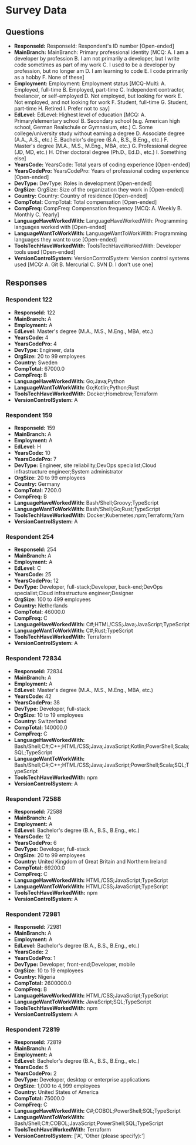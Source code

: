 # Survey Data

## Questions

- **ResponseId:** ResponseId: Respondent's ID number [Open-ended]
- **MainBranch:** MainBranch: Primary professional identity [MCQ: A. I am a developer by profession B. I am not primarily a developer, but I write code sometimes as part of my work C. I used to be a developer by profession, but no longer am D. I am learning to code E. I code primarily as a hobby F. None of these]
- **Employment:** Employment: Employment status [MCQ-Multi: A. Employed, full-time B. Employed, part-time C. Independent contractor, freelancer, or self-employed D. Not employed, but looking for work E. Not employed, and not looking for work F. Student, full-time G. Student, part-time H. Retired I. Prefer not to say]
- **EdLevel:** EdLevel: Highest level of education [MCQ: A. Primary/elementary school B. Secondary school (e.g. American high school, German Realschule or Gymnasium, etc.) C. Some college/university study without earning a degree D. Associate degree (A.A., A.S., etc.) E. Bachelor's degree (B.A., B.S., B.Eng., etc.) F. Master's degree (M.A., M.S., M.Eng., MBA, etc.) G. Professional degree (JD, MD, etc.) H. Other doctoral degree (Ph.D., Ed.D., etc.) I. Something else]
- **YearsCode:** YearsCode: Total years of coding experience [Open-ended]
- **YearsCodePro:** YearsCodePro: Years of professional coding experience [Open-ended]
- **DevType:** DevType: Roles in development [Open-ended]
- **OrgSize:** OrgSize: Size of the organization they work in [Open-ended]
- **Country:** Country: Country of residence [Open-ended]
- **CompTotal:** CompTotal: Total compensation [Open-ended]
- **CompFreq:** CompFreq: Compensation frequency [MCQ: A. Weekly B. Monthly C. Yearly]
- **LanguageHaveWorkedWith:** LanguageHaveWorkedWith: Programming languages worked with [Open-ended]
- **LanguageWantToWorkWith:** LanguageWantToWorkWith: Programming languages they want to use [Open-ended]
- **ToolsTechHaveWorkedWith:** ToolsTechHaveWorkedWith: Developer tools used [Open-ended]
- **VersionControlSystem:** VersionControlSystem: Version control systems used [MCQ: A. Git B. Mercurial C. SVN D. I don't use one]

## Responses

### Respondent 122

- **ResponseId:** 122
- **MainBranch:** A
- **Employment:** A
- **EdLevel:** Master's degree (M.A., M.S., M.Eng., MBA, etc.)
- **YearsCode:** 4
- **YearsCodePro:** 4
- **DevType:** Engineer, data
- **OrgSize:** 20 to 99 employees
- **Country:** Sweden
- **CompTotal:** 67000.0
- **CompFreq:** B
- **LanguageHaveWorkedWith:** Go;Java;Python
- **LanguageWantToWorkWith:** Go;Kotlin;Python;Rust
- **ToolsTechHaveWorkedWith:** Docker;Homebrew;Terraform
- **VersionControlSystem:** A

### Respondent 159

- **ResponseId:** 159
- **MainBranch:** A
- **Employment:** A
- **EdLevel:** H
- **YearsCode:** 10
- **YearsCodePro:** 7
- **DevType:** Engineer, site reliability;DevOps specialist;Cloud infrastructure engineer;System administrator
- **OrgSize:** 20 to 99 employees
- **Country:** Germany
- **CompTotal:** 7200.0
- **CompFreq:** B
- **LanguageHaveWorkedWith:** Bash/Shell;Groovy;TypeScript
- **LanguageWantToWorkWith:** Bash/Shell;Go;Rust;TypeScript
- **ToolsTechHaveWorkedWith:** Docker;Kubernetes;npm;Terraform;Yarn
- **VersionControlSystem:** A

### Respondent 254

- **ResponseId:** 254
- **MainBranch:** A
- **Employment:** A
- **EdLevel:** C
- **YearsCode:** 25
- **YearsCodePro:** 12
- **DevType:** Developer, full-stack;Developer, back-end;DevOps specialist;Cloud infrastructure engineer;Designer
- **OrgSize:** 100 to 499 employees
- **Country:** Netherlands
- **CompTotal:** 46000.0
- **CompFreq:** C
- **LanguageHaveWorkedWith:** C#;HTML/CSS;Java;JavaScript;TypeScript
- **LanguageWantToWorkWith:** C#;Rust;TypeScript
- **ToolsTechHaveWorkedWith:** Terraform
- **VersionControlSystem:** A

### Respondent 72834

- **ResponseId:** 72834
- **MainBranch:** A
- **Employment:** A
- **EdLevel:** Master's degree (M.A., M.S., M.Eng., MBA, etc.)
- **YearsCode:** 42
- **YearsCodePro:** 38
- **DevType:** Developer, full-stack
- **OrgSize:** 10 to 19 employees
- **Country:** Switzerland
- **CompTotal:** 140000.0
- **CompFreq:** C
- **LanguageHaveWorkedWith:** Bash/Shell;C#;C++;HTML/CSS;Java;JavaScript;Kotlin;PowerShell;Scala;SQL;TypeScript
- **LanguageWantToWorkWith:** Bash/Shell;C#;C++;HTML/CSS;Java;JavaScript;PowerShell;Scala;SQL;TypeScript
- **ToolsTechHaveWorkedWith:** npm
- **VersionControlSystem:** A

### Respondent 72588

- **ResponseId:** 72588
- **MainBranch:** A
- **Employment:** A
- **EdLevel:** Bachelor's degree (B.A., B.S., B.Eng., etc.)
- **YearsCode:** 12
- **YearsCodePro:** 6
- **DevType:** Developer, full-stack
- **OrgSize:** 20 to 99 employees
- **Country:** United Kingdom of Great Britain and Northern Ireland
- **CompTotal:** 69200.0
- **CompFreq:** C
- **LanguageHaveWorkedWith:** HTML/CSS;JavaScript;TypeScript
- **LanguageWantToWorkWith:** HTML/CSS;JavaScript;TypeScript
- **ToolsTechHaveWorkedWith:** npm
- **VersionControlSystem:** A

### Respondent 72981

- **ResponseId:** 72981
- **MainBranch:** A
- **Employment:** A
- **EdLevel:** Bachelor's degree (B.A., B.S., B.Eng., etc.)
- **YearsCode:** 2
- **YearsCodePro:** 1
- **DevType:** Developer, front-end;Developer, mobile
- **OrgSize:** 10 to 19 employees
- **Country:** Nigeria
- **CompTotal:** 2600000.0
- **CompFreq:** B
- **LanguageHaveWorkedWith:** HTML/CSS;JavaScript;TypeScript
- **LanguageWantToWorkWith:** JavaScript;SQL;TypeScript
- **ToolsTechHaveWorkedWith:** npm
- **VersionControlSystem:** A

### Respondent 72819

- **ResponseId:** 72819
- **MainBranch:** A
- **Employment:** A
- **EdLevel:** Bachelor's degree (B.A., B.S., B.Eng., etc.)
- **YearsCode:** 5
- **YearsCodePro:** 2
- **DevType:** Developer, desktop or enterprise applications
- **OrgSize:** 1,000 to 4,999 employees
- **Country:** United States of America
- **CompTotal:** 75000.0
- **CompFreq:** C
- **LanguageHaveWorkedWith:** C#;COBOL;PowerShell;SQL;TypeScript
- **LanguageWantToWorkWith:** Bash/Shell;C#;COBOL;JavaScript;PowerShell;SQL;TypeScript
- **ToolsTechHaveWorkedWith:** Terraform
- **VersionControlSystem:** ['A', 'Other (please specify):']

